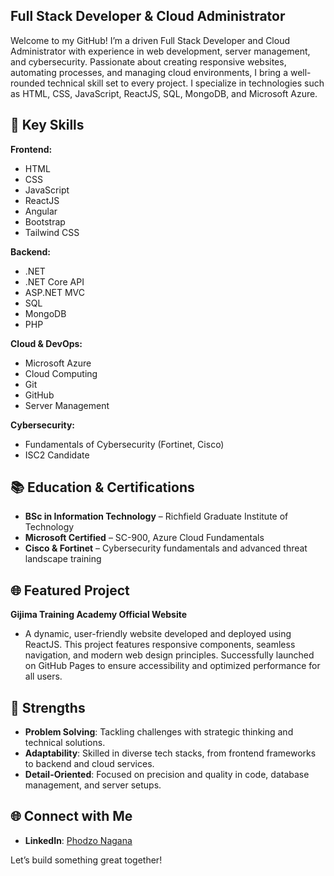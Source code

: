 ## Full Stack Developer & Cloud Administrator

Welcome to my GitHub! I’m a driven Full Stack Developer and Cloud Administrator with experience in web development, server management, and cybersecurity. Passionate about creating responsive websites, automating processes, and managing cloud environments, I bring a well-rounded technical skill set to every project. I specialize in technologies such as HTML, CSS, JavaScript, ReactJS, SQL, MongoDB, and Microsoft Azure.

## 🌟 Key Skills
**Frontend:**
- HTML
- CSS
- JavaScript
- ReactJS
- Angular
- Bootstrap
- Tailwind CSS

**Backend:**
- .NET
- .NET Core API
- ASP.NET MVC
- SQL
- MongoDB
- PHP

**Cloud & DevOps:**
- Microsoft Azure
- Cloud Computing
- Git
- GitHub
- Server Management

**Cybersecurity:**
- Fundamentals of Cybersecurity (Fortinet, Cisco)
- ISC2 Candidate

## 📚 Education & Certifications
- **BSc in Information Technology** – Richfield Graduate Institute of Technology
- **Microsoft Certified** – SC-900, Azure Cloud Fundamentals
- **Cisco & Fortinet** – Cybersecurity fundamentals and advanced threat landscape training

## 🌐 Featured Project
**Gijima Training Academy Official Website**
- A dynamic, user-friendly website developed and deployed using ReactJS. This project features responsive components, seamless navigation, and modern web design principles. Successfully launched on GitHub Pages to ensure accessibility and optimized performance for all users.

## 🚀 Strengths
- **Problem Solving**: Tackling challenges with strategic thinking and technical solutions.
- **Adaptability**: Skilled in diverse tech stacks, from frontend frameworks to backend and cloud services.
- **Detail-Oriented**: Focused on precision and quality in code, database management, and server setups.

## 🌐 Connect with Me
- **LinkedIn**: [Phodzo Nagana](https://www.linkedin.com/in/phodzo-nagana-7067a1263/)


Let’s build something great together!
